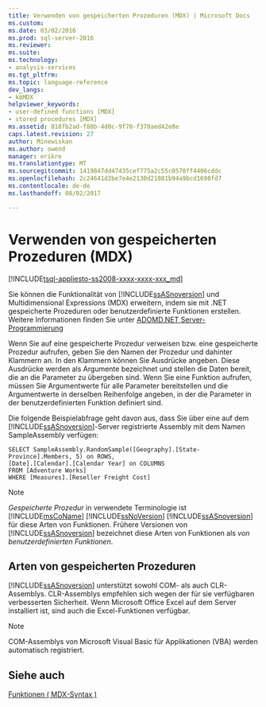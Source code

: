 ```yaml
---
title: Verwenden von gespeicherten Prozeduren (MDX) | Microsoft Docs
ms.custom: 
ms.date: 03/02/2016
ms.prod: sql-server-2016
ms.reviewer: 
ms.suite: 
ms.technology:
- analysis-services
ms.tgt_pltfrm: 
ms.topic: language-reference
dev_langs:
- kbMDX
helpviewer_keywords:
- user-defined functions [MDX]
- stored procedures [MDX]
ms.assetid: 818fb2ad-f88b-4d0c-9f70-f378aed42e8e
caps.latest.revision: 27
author: Minewiskan
ms.author: owend
manager: erikre
ms.translationtype: MT
ms.sourcegitcommit: 1419847dd47435cef775a2c55c0578ff4406cddc
ms.openlocfilehash: 2c24641d2be7e4e2130d21881b94a9bcd1698fd7
ms.contentlocale: de-de
ms.lasthandoff: 08/02/2017

---
```

# <a name="using-stored-procedures-mdx"></a>Verwenden von gespeicherten Prozeduren (MDX)
[!INCLUDE[tsql-appliesto-ss2008-xxxx-xxxx-xxx_md](../includes/tsql-appliesto-ss2008-xxxx-xxxx-xxx-md.md)]

  Sie können die Funktionalität von [!INCLUDE[ssASnoversion](../includes/ssasnoversion-md.md)] und Multidimensional Expressions (MDX) erweitern, indem sie mit .NET gespeicherte Prozeduren oder benutzerdefinierte Funktionen erstellen. Weitere Informationen finden Sie unter [ADOMD.NET Server-Programmierung](../analysis-services/multidimensional-models-adomd-net-server/adomd-net-server-programming.md)  
  
 Wenn Sie auf eine gespeicherte Prozedur verweisen bzw. eine gespeicherte Prozedur aufrufen, geben Sie den Namen der Prozedur und dahinter Klammern an. In den Klammern können Sie Ausdrücke angeben. Diese Ausdrücke werden als Argumente bezeichnet und stellen die Daten bereit, die an die Parameter zu übergeben sind. Wenn Sie eine Funktion aufrufen, müssen Sie Argumentwerte für alle Parameter bereitstellen und die Argumentwerte in derselben Reihenfolge angeben, in der die Parameter in der benutzerdefinierten Funktion definiert sind.  
  
 Die folgende Beispielabfrage geht davon aus, dass Sie über eine auf dem [!INCLUDE[ssASnoversion](../includes/ssasnoversion-md.md)]-Server registrierte Assembly mit dem Namen SampleAssembly verfügen:  
  
```  
SELECT SampleAssembly.RandomSample([Geography].[State-Province].Members, 5) on ROWS,   
[Date].[Calendar].[Calendar Year] on COLUMNS  
FROM [Adventure Works]  
WHERE [Measures].[Reseller Freight Cost]  
```  
  
> [!NOTE]  
>  *Gespeicherte Prozedur* in verwendete Terminologie ist [!INCLUDE[msCoName](../includes/msconame-md.md)] [!INCLUDE[ssNoVersion](../includes/ssnoversion-md.md)] [!INCLUDE[ssASnoversion](../includes/ssasnoversion-md.md)] für diese Arten von Funktionen. Frühere Versionen von [!INCLUDE[ssASnoversion](../includes/ssasnoversion-md.md)] bezeichnet diese Arten von Funktionen als *von benutzerdefinierten Funktionen*.  
  
## <a name="types-of-stored-procedures"></a>Arten von gespeicherten Prozeduren  
 [!INCLUDE[ssASnoversion](../includes/ssasnoversion-md.md)] unterstützt sowohl COM- als auch CLR-Assemblys. CLR-Assemblys empfehlen sich wegen der für sie verfügbaren verbesserten Sicherheit. Wenn Microsoft Office Excel auf dem Server installiert ist, sind auch die Excel-Funktionen verfügbar.  
  
> [!NOTE]  
>  COM-Assemblys von Microsoft Visual Basic für Applikationen (VBA) werden automatisch registriert.  
  
## <a name="see-also"></a>Siehe auch  
 [Funktionen &#40; MDX-Syntax &#41;](../mdx/functions-mdx-syntax.md)  
  
  

